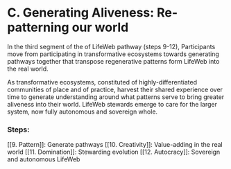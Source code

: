 # C. Generating Aliveness: Re-patterning our world
In the third segment of the of LifeWeb pathway (steps 9-12), Participants move from participating in transformative ecosystems towards generating pathways together that transpose regenerative patterns form LifeWeb into the real world.

As transformative ecosystems, constituted of highly-differentiated communities of place and of practice, harvest their shared experience over time to generate understanding around what patterns serve to bring greater aliveness into their world. LifeWeb stewards emerge to care for the larger system, now fully autonomous and sovereign whole.

### Steps: 
[[9. Pattern]]: Generate pathways
[[10. Creativity]]: Value-adding in the real world
[[11. Domination]]: Stewarding evolution
[[12. Autocracy]]: Sovereign and autonomous LifeWeb